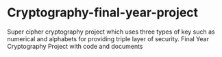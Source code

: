 # Cryptography-final-year-project
Super cipher cryptography project which uses three types of key such as numerical and alphabets for providing triple layer of security. Final Year Cryptography Project with code and documents
